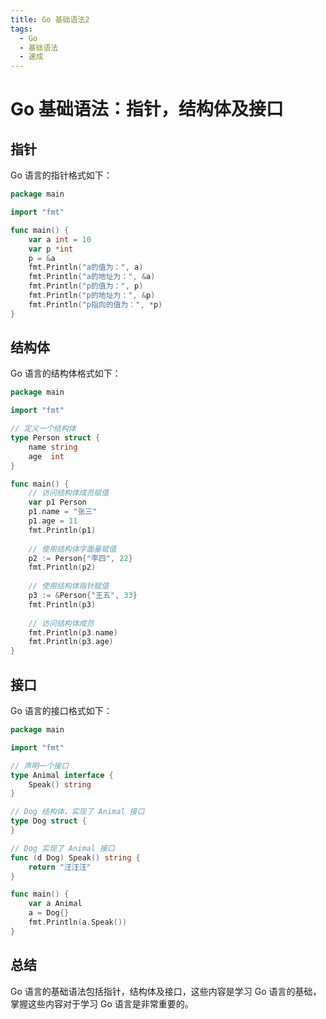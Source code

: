 ```yaml
---
title: Go 基础语法2
tags:
  - Go
  - 基础语法
  - 速成
---
```


# Go 基础语法：指针，结构体及接口

## 指针

Go 语言的指针格式如下：

```go
package main

import "fmt"

func main() {
    var a int = 10
    var p *int
    p = &a
    fmt.Println("a的值为：", a)
    fmt.Println("a的地址为：", &a)
    fmt.Println("p的值为：", p)
    fmt.Println("p的地址为：", &p)
    fmt.Println("p指向的值为：", *p)
}
```

## 结构体

Go 语言的结构体格式如下：

```go
package main

import "fmt"

// 定义一个结构体
type Person struct {
    name string
    age  int
}

func main() {
    // 访问结构体成员赋值
    var p1 Person
    p1.name = "张三"
    p1.age = 11
    fmt.Println(p1)
    
    // 使用结构体字面量赋值
    p2 := Person{"李四", 22}
    fmt.Println(p2)
    
    // 使用结构体指针赋值
    p3 := &Person{"王五", 33}
    fmt.Println(p3)
    
    // 访问结构体成员
    fmt.Println(p3.name)
    fmt.Println(p3.age)
}
```

## 接口

Go 语言的接口格式如下：

```go
package main

import "fmt"

// 声明一个接口
type Animal interface {
    Speak() string
}

// Dog 结构体，实现了 Animal 接口
type Dog struct {
}

// Dog 实现了 Animal 接口
func (d Dog) Speak() string {
    return "汪汪汪"
}

func main() {
    var a Animal
    a = Dog{}
    fmt.Println(a.Speak())
}
```

## 总结

Go 语言的基础语法包括指针，结构体及接口，这些内容是学习 Go 语言的基础，掌握这些内容对于学习 Go 语言是非常重要的。
